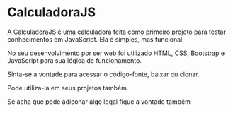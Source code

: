 # CalculadoraJS

A CalculadoraJS é uma calculadora feita como primeiro projeto para testar conhecimentos em JavaScript.
Ela é simples, mas funcional. 

No seu desenvolvimento por ser web foi utilizado HTML, CSS, Bootstrap e JavaScript para sua lógica de funcionamento.

Sinta-se a vontade para acessar o código-fonte, baixar ou clonar.

Pode utiliza-la em seus projetos também.

Se acha que pode adiconar algo legal fique a vontade também
